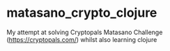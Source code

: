 # matasano_crypto_clojure
My attempt at solving Cryptopals Matasano Challenge (https://cryptopals.com/) whilst also learning clojure
